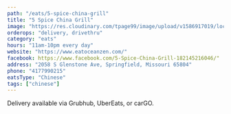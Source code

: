 ```yaml
---
path: "/eats/5-spice-china-grill"
title: "5 Spice China Grill"
image: "https://res.cloudinary.com/tpage99/image/upload/v1586917019/local417eats/5_spice_327X218.jpg"
orderops: "delivery, drivethru"
category: "eats"
hours: "11am-10pm every day"
website: "https://www.eatoceanzen.com/"
facebook: https://www.facebook.com/5-Spice-China-Grill-182145216046/"
address: "2058 S Glenstone Ave, Springfield, Missouri 65804"
phone: "4177990215"
eatsType: "Chinese"
tags: ["chinese"]
---
```


Delivery available via Grubhub, UberEats, or carGO.
